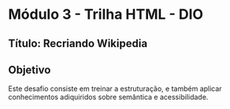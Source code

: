 # Módulo 3 - Trilha HTML - DIO

## Título: Recriando Wikipedia
## Objetivo

Este desafio consiste em treinar a estruturação, e também aplicar conhecimentos adiquiridos sobre semântica e acessibilidade.
